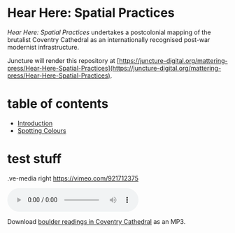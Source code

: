 # Hear Here: Spatial Practices

*Hear Here: Spatial Practices* undertakes a postcolonial mapping of the brutalist Coventry Cathedral as an internationally recognised post-war modernist infrastructure.

Juncture will render this repository at [https://juncture-digital.org/mattering-press/Hear-Here-Spatial-Practices](https://juncture-digital.org/mattering-press/Hear-Here-Spatial-Practices).

# table of contents

- [Introduction](./mattering-press/Hear-Here-Spatial-Practices/essays/introduction.md)
- [Spotting Colours](./mattering-press/Hear-Here-Spatial-Practices/essays/spotting_colours.md)

# test stuff

.ve-media right https://vimeo.com/921712375

<audio controls>
  <source src="https://raw.githubusercontent.com/mattering-press/Hear-Here-Spatial-Practices/main/media/Boulder_Readings_Coventrycathedral.mp3" type="audio/mpeg">
    <!-- fallback -->
    Your browser doesn't support HTML5 audio. Here is a <a href="https://raw.githubusercontent.com/mattering-press/Hear-Here-Spatial-Practices/main/media/Boulder_Readings_Coventrycathedral.mp3">link to download the audio</a> instead.
</audio>

Download [boulder readings in Coventry Cathedral](https://raw.githubusercontent.com/mattering-press/Hear-Here-Spatial-Practices/main/media/Boulder_Readings_Coventrycathedral.mp3) as an MP3.